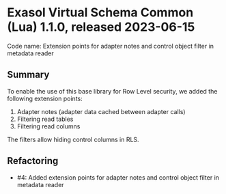 # Exasol Virtual Schema Common (Lua) 1.1.0, released 2023-06-15

Code name: Extension points for adapter notes and control object filter in metadata reader 

## Summary

To enable the use of this base library for Row Level security, we added the following extension points:

1. Adapter notes (adapter data cached between adapter calls)
2. Filtering read tables
3. Filtering read columns

The filters allow hiding control columns in RLS.

## Refactoring

* #4: Added extension points for adapter notes and control object filter in metadata reader 
